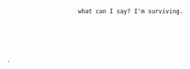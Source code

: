 <br>
<br>
<br>
<br>
<br>
<p align="center">
  <code>what can I say? I'm surviving.</code>
</p>
<br>
<br>
<br>
<br>
.
